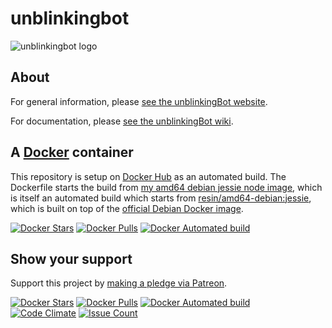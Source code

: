 # unblinkingbot  

![unblinkingbot logo](https://raw.githubusercontent.com/nothingworksright/unblinkingbot/master/public/images/android-chrome-192x192.png)  

## About  

For general information, please [see the unblinkingBot website](http://www.unblinkingbot.com/).  

For documentation, please [see the unblinkingBot wiki](https://github.com/nothingworksright/unblinkingbot/wiki).  

## A [Docker](https://www.docker.com/) container  

This repository is setup on [Docker Hub](https://hub.docker.com/r/nothingworksright/unblinkingbot/) as an automated build. The Dockerfile starts the build from [my amd64 debian jessie node image](https://hub.docker.com/r/nothingworksright/amd64_debian_jessie_node/), which is itself an automated build which starts from [resin/amd64-debian:jessie](https://hub.docker.com/r/resin/amd64-debian/), which is built on top of the [official Debian Docker image](https://hub.docker.com/_/debian/).  

[![Docker Stars](https://img.shields.io/docker/stars/nothingworksright/unblinkingbot.svg)](https://hub.docker.com/r/nothingworksright/unblinkingbot/)  [![Docker Pulls](https://img.shields.io/docker/pulls/nothingworksright/unblinkingbot.svg)](https://hub.docker.com/r/nothingworksright/unblinkingbot/)  [![Docker Automated build](https://img.shields.io/docker/automated/nothingworksright/unblinkingbot.svg)](https://hub.docker.com/r/nothingworksright/unblinkingbot/)  

## Show your support  

Support this project by [making a pledge via Patreon](https://www.patreon.com/jmg1138).  

[![Docker Stars](https://img.shields.io/docker/stars/nothingworksright/unblinkingbot.svg)](https://hub.docker.com/r/nothingworksright/unblinkingbot/)  [![Docker Pulls](https://img.shields.io/docker/pulls/nothingworksright/unblinkingbot.svg)](https://hub.docker.com/r/nothingworksright/unblinkingbot/)  [![Docker Automated build](https://img.shields.io/docker/automated/nothingworksright/unblinkingbot.svg)](https://hub.docker.com/r/nothingworksright/unblinkingbot/)  
[![Code Climate](https://codeclimate.com/github/nothingworksright/unblinkingbot/badges/gpa.svg)](https://codeclimate.com/github/nothingworksright/unblinkingbot) [![Issue Count](https://codeclimate.com/github/nothingworksright/unblinkingbot/badges/issue_count.svg)](https://codeclimate.com/github/nothingworksright/unblinkingbot)  
